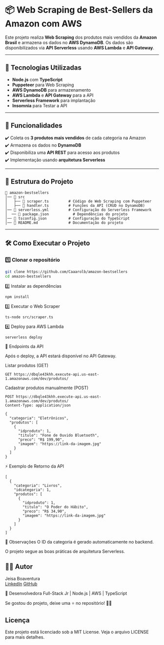 # 📦 Web Scraping de Best-Sellers da Amazon com AWS

Este projeto realiza **Web Scraping** dos produtos mais vendidos da **Amazon Brasil** e armazena os dados no **AWS DynamoDB**. Os dados são disponibilizados via **API Serverless** usando **AWS Lambda** e **API Gateway**.

---

## 🚀 Tecnologias Utilizadas

- **Node.js** com **TypeScript**
- **Puppeteer** para Web Scraping
- **AWS DynamoDB** para armazenamento
- **AWS Lambda** e **API Gateway** para a API
- **Serverless Framework** para implantação
- **Insomnia** para Testar a API

---

## 📌 Funcionalidades

✔️ Coleta os **3 produtos mais vendidos** de cada categoria na Amazon <br>
✔️ Armazena os dados no **DynamoDB** <br>
✔️ Disponibiliza uma **API REST** para acesso aos produtos  <br>
✔️ Implementação usando **arquitetura Serverless**  <br>

---

## 📂 Estrutura do Projeto

    📁 amazon-bestsellers
    │── 📂 src
    │   ├── 📜 scraper.ts         # Código de Web Scraping com Puppeteer
    │   ├── 📜 handler.ts         # Funções da API (CRUD no DynamoDB)
    │── 📜 serverless.yml         # Configuração do Serverless Framework
    │  ── 📜 package.json           # Dependências do projeto
    │── 📜 tsconfig.json          # Configuração do TypeScript
    │── 📜 README.md              # Documentação do projeto


---

## 🛠 Como Executar o Projeto

### 1️⃣ **Clonar o repositório**
```bash
git clone https://github.com/Caaarolb/amazon-bestsellers
cd amazon-bestsellers
```
2️⃣ Instalar as dependências
```
npm install
```

3️⃣ Executar o Web Scraper
```
ts-node src/scraper.ts
```
4️⃣ Deploy para AWS Lambda
```
serverless deploy
```
🔗 Endpoints da API

Após o deploy, a API estará disponível no API Gateway.

Listar produtos (GET)
```
GET https://dbqle43khh.execute-api.us-east-1.amazonaws.com/dev/produtos/
```
Cadastrar produtos manualmente (POST)
```
POST https://dbqle43khh.execute-api.us-east-1.amazonaws.com/dev/produtos/
Content-Type: application/json

{
  "categoria": "Eletrônicos",
  "produtos": [
    {
      "idproduto": 1,
      "titulo": "Fone de Ouvido Bluetooth",
      "preco": "R$ 199,90",
      "imagem": "https://link-da-imagem.jpg"
    }
  ]
}
```
⚡ Exemplo de Retorno da API
```
[
  {
    "categoria": "Livros",
    "idcategoria": 1,
    "produtos": [
      {
        "idproduto": 1,
        "titulo": "O Poder do Hábito",
        "preco": "R$ 34,90",
        "imagem": "https://link-da-imagem.jpg"
      }
    ]
  }
]
```

📝 Observações
O ID da categoria é gerado automaticamente no backend.


O projeto segue as boas práticas de arquitetura Serverless.

## 👨‍💻 Autor

Jeisa Boaventura <br>
[LinkedIn](https://www.linkedin.com/in/-caroline-boaventura/)
[GitHub](https://github.com/Caaarolb)

💼 Desenvolvedora Full-Stack Jr | Node.js | AWS | TypeScript

Se gostou do projeto, deixe uma ⭐ no repositório! 🚀🔥


## Licença
Este projeto está licenciado sob a MIT License. Veja o arquivo LICENSE para mais detalhes.
